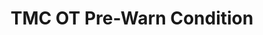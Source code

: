 ---
tag: m0911
codes:
- M911
title: TMC OT Pre-Warn Condition
long: Report the TMC stepper driver overtemperature pre-warn condition to the host.
notes: Requires one or more TMC stepper drivers.
parameters: 
example: 
examples: 
---